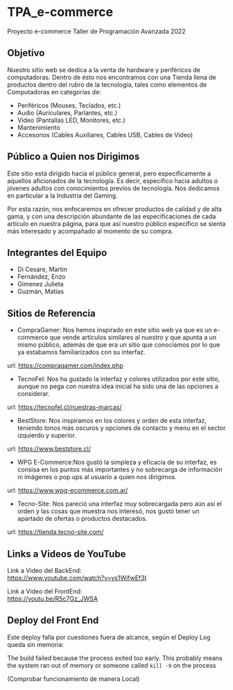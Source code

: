 # TPA_e-commerce
Proyecto e-commerce Taller de Programación Avanzada 2022


## Objetivo
Nuestro sitio web se dedica a la venta de hardware y periféricos de computadoras. Dentro de ésto nos encontramos con una Tienda llena de productos dentro del rubro de la tecnología, tales como elementos de Computadoras en categorías de:

- Periféricos (Mouses, Teclados, etc.)
- Audio (Auriculares, Parlantes, etc.)
- Video (Pantallas LED, Monitores, etc.)
- Mantenimiento
- Accesorios (Cables Auxiliares, Cables USB, Cables de Video)


## Público a Quien nos Dirigimos
Este sitio está dirigido hacia el público general, pero específicamente a aquellos aficionados de la tecnología. Es decir, específico hacia adultos o jóvenes adultos con conocimientos previos de tecnología. Nos dedicamos en particular a la Industria del Gaming.

Por esta razón, nos enfocaremos en ofrecer productos de calidad y de alta gama, y con una descripción abundante de las especificaciones de cada artículo en nuestra página, para que así nuestro público específico se sienta más interesado y acompañado al momento de su compra.



## Integrantes del Equipo
- Di Cesare, Martin
- Fernández, Enzo
- Gimenez Julieta
- Guzmán, Matias


## Sitios de Referencia
- CompraGamer: Nos hemos inspirado en este sitio web ya que es un e-commerce que vende artículos similares al nuestro y que apunta a un mismo público, además de que era un sitio que conocíamos por lo que ya estabamos familiarizados con su interfaz.

url: https://compragamer.com/index.php

- TecnoFel: Nos ha gustado la interfaz y colores utilizados por este sitio, aunque no pega con nuestra idea inicial ha sido una de las opciones a considerar.

url: https://tecnofel.cl/nuestras-marcas/

- BestStore: Nos inspiramos en los colores y orden de esta interfaz, teniendo tonos más oscuros y opciones de contacto y menu en el sector izquierdo y superior.

url: https://www.beststore.cl/

- WPG E-Commerce:Nos gustó la simpleza y eficacia de su interfaz, es consisa en los puntos más importantes y no sobrecarga de información ni imágenes o pop ups al usuario a quien nos dirigimos.

url: https://www.wpg-ecommerce.com.ar/

- Tecno-Site: Nos pareció una interfaz muy sobrecargada pero aún así el orden y las cosas que muestra nos interesó, nos gustó tener un apartado de ofertas o productos destacados.

url: https://tienda.tecno-site.com/


## Links a Videos de YouTube
Link a Video del BackEnd: 	
https://www.youtube.com/watch?v=ys1WifwEf3I

Link a Video del FrontEnd:	
https://youtu.be/R5c7Gz_JWSA


## Deploy del Front End

Este deploy falla por cuestiones fuera de alcance, según el Deploy Log queda sin memoria:

The build failed because the process exited too early. This probably means the system ran out of memory or someone called `kill -9` on the process

(Comprobar funcionamiento de manera Local)
